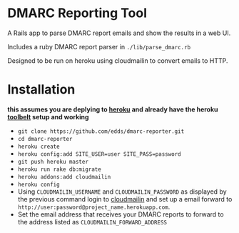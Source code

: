 # DMARC Reporting Tool

A Rails app to parse DMARC report emails and show the results in a web UI.

Includes a ruby DMARC report parser in `./lib/parse_dmarc.rb`

Designed to be run on heroku using cloudmailin to convert emails to HTTP.


# Installation

**this assumes you are deplying to [heroku][1] and already have the heroku
[toolbelt][2] setup and working**

* `git clone https://github.com/edds/dmarc-reporter.git`
* `cd dmarc-reporter`
* `heroku create`
* `heroku config:add SITE_USER=user SITE_PASS=password`
* `git push heroku master`
* `heroku run rake db:migrate`
* `heroku addons:add cloudmailin`
* `heroku config`
* Using `CLOUDMAILIN_USERNAME` and `CLOUDMAILIN_PASSWORD` as displayed by the
  previous command login to [cloudmailin][3] and set up a email forward to
  `http://user:password@project_name.herokuapp.com`.
* Set the email address that receives your DMARC reports to forward to the
  address listed as `CLOUDMAILIN_FORWARD_ADDRESS`


[1]: http://heroku.com
[2]: https://toolbelt.herokuapp.com/
[3]: https://www.cloudmailin.com/

